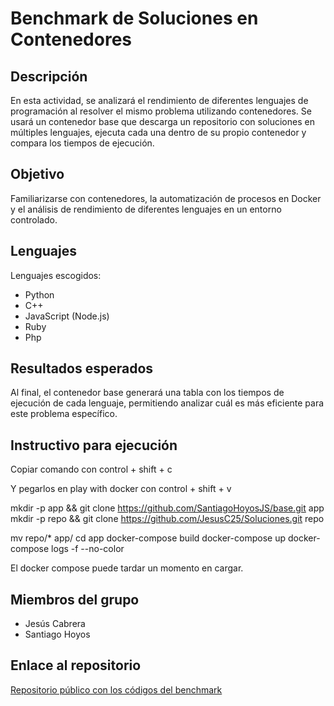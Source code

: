# Benchmark de Soluciones en Contenedores

## Descripción

En esta actividad, se analizará el rendimiento de diferentes lenguajes de programación al resolver el mismo problema utilizando contenedores. Se usará un contenedor base que descarga un repositorio con soluciones en múltiples lenguajes, ejecuta cada una dentro de su propio contenedor y compara los tiempos de ejecución.

## Objetivo

Familiarizarse con contenedores, la automatización de procesos en Docker y el análisis de rendimiento de diferentes lenguajes en un entorno controlado.


## Lenguajes
Lenguajes escogidos:
- Python
- C++
- JavaScript (Node.js)
- Ruby
- Php

## Resultados esperados
Al final, el contenedor base generará una tabla con los tiempos de ejecución de cada lenguaje, permitiendo analizar cuál es más eficiente para este problema específico.

## Instructivo para ejecución

Copiar comando con control + shift + c

Y pegarlos en play with docker con control + shift + v

mkdir -p app && git clone https://github.com/SantiagoHoyosJS/base.git app mkdir -p repo && git clone https://github.com/JesusC25/Soluciones.git repo

mv repo/* app/
cd app
docker-compose build
docker-compose up 
docker-compose logs -f --no-color

El docker compose puede tardar un momento en cargar.

## Miembros del grupo
- Jesús Cabrera
- Santiago Hoyos

## Enlace al repositorio
[Repositorio público con los códigos del benchmark](https://github.com/SantiagoHoyosJS/soluciones.git)